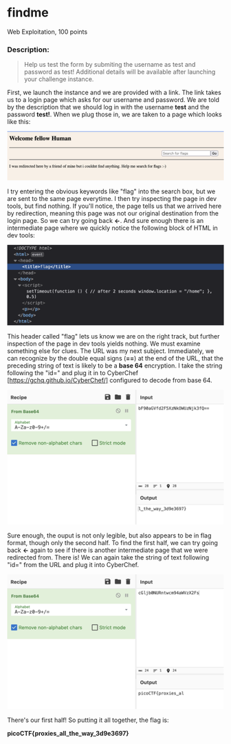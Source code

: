# findme
Web Exploitation, 100 points
### Description:
> Help us test the form by submiting the username as test and password as test! Additional details will be available after launching your challenge instance.

First, we launch the instance and we are provided with a link. The link takes us to a login page which asks for our username and password. We are told by the description that we should log in with the username **test** and the password **test!**. When we plug those in, we are taken to a page which looks like this:

![redirect](https://github.com/RBiebrich/PicoCTF/blob/main/assets/redirect.png)

I try entering the obvious keywords like "flag" into the search box, but we are sent to the same page everytime. I then try inspecting the page in dev tools, but find nothing. If you'll notice, the page tells us that we arrived here by redirection, meaning this page was not our original destination from the login page. So we can try going back **<-**. And sure enough there is an intermediate page where we quickly notice the following block of HTML in dev tools:

![flag_head](https://github.com/RBiebrich/PicoCTF/blob/main/assets/flag_head.png)

This header called "flag" lets us know we are on the right track, but further inspection of the page in dev tools yields nothing. We must examine something else for clues. The URL was my next subject. Immediately, we can recognize by the double equal signs (**==**) at the end of the URL, that the preceding string of text is likely to be a **base 64** encryption. I take the string following the "id=" and plug it in to CyberChef [https://gchq.github.io/CyberChef/] configured to decode from base 64.

![CC1](https://github.com/RBiebrich/PicoCTF/blob/main/assets/CC1.png)

Sure enough, the ouput is not only legible, but also appears to be in flag format, though only the second half. To find the first half, we can try going back **<-** again to see if there is another intermediate page that we were redirected from. There is! We can again take the string of text following "id=" from the URL and plug it into CyberChef.

![CC2](https://github.com/RBiebrich/PicoCTF/blob/main/assets/CC2.png)

There's our first half! So putting it all together, the flag is:

**picoCTF{proxies_all_the_way_3d9e3697}**

